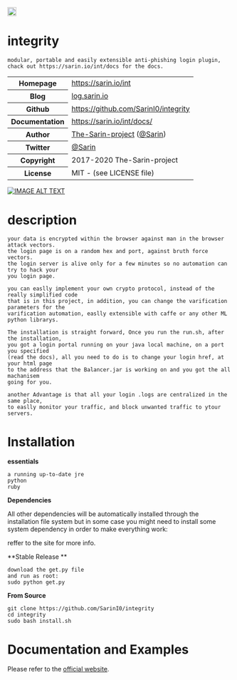 <img src="https://implyingrigged.info/w/images/thumb/5/53/Int_logo.png/250px-Int_logo.png" style="height:20px;width:20px;"></img>
# integrity
	modular, portable and easily extensible anti-phishing login plugin,
	chack out https://sarin.io/int/docs for the docs.
<table>
    <tr>
        <th>Homepage</th>
        <td><a href="https://sarin.io/int">https://sarin.io/int</a></td>
    </tr>
    <tr>
        <th>Blog</th>
        <td><a href="log.sarin.io">log.sarin.io</a></td>
    <tr>
        <th>Github</th>
        <td><a href="https://github.com/SarinI0/integrity">https://github.com/SarinI0/integrity</a></td>
     <tr/>
    <tr>
        <th>Documentation</th>
        <td><a href="https://sarin.io/int/docs/">https://sarin.io/int/docs/</a></td>
	</tr>
    <tr>
       <th>Author</th>
       <td><a href="https://sarin.io">The-Sarin-project</a> (<a href="https://sarin.io">@Sarin</a>)</td>
    </tr>
    <tr>
        <th>Twitter</th>
        <td><a href="https://sarin.io">@Sarin</a></td>
    </tr>
    <tr>
        <th>Copyright</th>
        <td>2017-2020 The-Sarin-project</td>
    </tr>
    <tr>
        <th>License</th>
        <td>MIT - (see LICENSE file)</td>
    </tr>
</table>
	
[![IMAGE ALT TEXT](http://img.youtube.com/vi/U22dJD20SWA/0.jpg)](http://www.youtube.com/watch?v=U22dJD20SWA "Video Title")

# description

	your data is encrypted within the browser against man in the browser attack vectors.
	the login page is on a random hex and port, against bruth force vectors.
	the login server is alive only for a few minutes so no automation can try to hack your
	you login page.
	
	you can easlly implement your own crypto protocol, instead of the really simplified code
	that is in this project, in addition, you can change the varification parameters for the
	varification automation, easlly extensible with caffe or any other ML python librarys.
	
	The installation is straight forward, Once you run the run.sh, after the installation,
	you got a login portal running on your java local machine, on a port you specified
	(read the docs), all you need to do is to change your login href, at your html page
	to the address that the Balancer.jar is working on and you got the all machanisem 
	going for you.
	
	another Advantage is that all your login .logs are centralized in the same place,
	to easlly monitor your traffic, and block unwanted traffic to ytour servers.

# Installation


**essentials**

	a running up-to-date jre
	python
	ruby

**Dependencies**

All other dependencies will be automatically installed through the installation file system but in some case you might need to install some system
dependency in order to make everything work:

reffer to the site for more info.

**Stable Release **

    download the get.py file 
    and run as root:
    sudo python get.py

**From Source**

    git clone https://github.com/SarinI0/integrity
    cd integrity
    sudo bash install.sh

Documentation and Examples
============

Please refer to the [official website](https://sarin.io/int/docs/).
